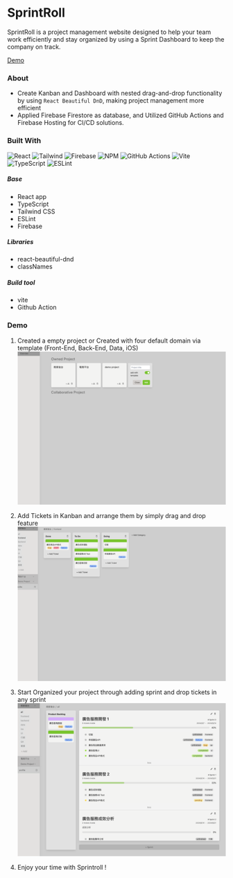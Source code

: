 # SprintRoll

SprintRoll is a project management website designed to help your team work efficiently and stay organized by using a Sprint Dashboard to keep the company on track.

[Demo](https://sprintroll.site/)

### About

-   Create Kanban and Dashboard with nested drag-and-drop functionality by using `React Beautiful DnD`, making project management more efficient
-   Applied Firebase Firestore as database, and Utilized GitHub Actions and Firebase Hosting for CI/CD solutions.

### Built With

![React](https://img.shields.io/badge/React-61DAFB.svg?style=for-the-badge&logo=React&logoColor=black)
![Tailwind](https://img.shields.io/badge/Tailwind%20CSS-06B6D4.svg?style=for-the-badge&logo=Tailwind-CSS&logoColor=white)
![Firebase](https://img.shields.io/badge/Firebase-FFCA28.svg?style=for-the-badge&logo=Firebase&logoColor=black)
![NPM](https://img.shields.io/badge/npm-CB3837.svg?style=for-the-badge&logo=npm&logoColor=white)
![GitHub Actions](https://img.shields.io/badge/GitHub%20Actions-2088FF.svg?style=for-the-badge&logo=GitHub-Actions&logoColor=white)
![Vite](https://img.shields.io/badge/Vite-646CFF.svg?style=for-the-badge&logo=Vite&logoColor=white)
![TypeScript](https://img.shields.io/badge/TypeScript-3178C6.svg?style=for-the-badge&logo=TypeScript&logoColor=white)
![ESLint](https://img.shields.io/badge/ESLint-4B32C3.svg?style=for-the-badge&logo=ESLint&logoColor=white)

##### Base

-   React app
-   TypeScript
-   Tailwind CSS
-   ESLint
-   Firebase

##### Libraries

-   react-beautiful-dnd
-   classNames

##### Build tool

-   vite
-   Github Action

### Demo

1. Created a empty project or Created with four default domain via template (Front-End, Back-End, Data, iOS)
   ![create_project](./src/assets/create_project.png)

2. Add Tickets in Kanban and arrange them by simply drag and drop feature
   ![add-tickets](./src/assets/add-tickets.png)
3. Start Organized your project through adding sprint and drop tickets in any sprint
   ![dashboard](./src/assets/dashboard.png)
4. Enjoy your time with Sprintroll !
